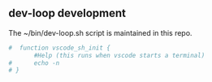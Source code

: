## dev-loop development

The ~/bin/dev-loop.sh script is maintained in this repo.

```bash
#  function vscode_sh_init {
       #Help (this runs when vscode starts a terminal)
#      echo -n
# }
```

